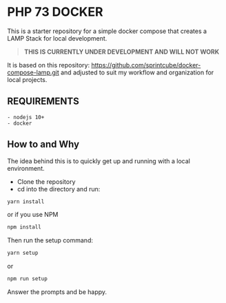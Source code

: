 # PHP 73 DOCKER

This is a starter repository for a simple docker compose that creates a LAMP Stack for local development.

> **THIS IS CURRENTLY UNDER DEVELOPMENT AND WILL NOT WORK**

It is based on this repository: https://github.com/sprintcube/docker-compose-lamp.git and adjusted to suit my workflow and organization for local projects.

## REQUIREMENTS

    - nodejs 10+
    - docker


## How to and Why

The idea behind this is to quickly get up and running with a local environment.

- Clone the repository
- cd into the directory and run:

```bash
yarn install
```

or if you use NPM

```bash
npm install
```

Then run the setup command:

```bash
yarn setup
```

or

```bash
npm run setup
```

Answer the prompts and be happy.

